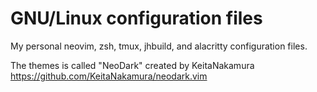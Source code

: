 # GNU/Linux configuration files

My personal neovim, zsh, tmux, jhbuild, and alacritty configuration files.

The themes is called "NeoDark" created by KeitaNakamura https://github.com/KeitaNakamura/neodark.vim 
